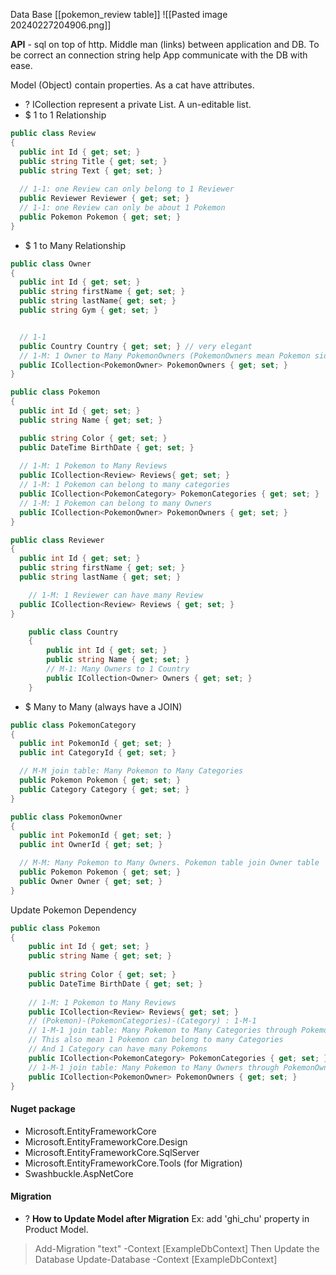 Data Base 
[[pokemon_review table]]
![[Pasted image 20240227204906.png]]

**API** - sql on top of http. Middle man (links) between application and DB. To be correct an connection string help App communicate with the DB with ease. 

Model (Object) contain properties. As a cat have attributes.

+ ? ICollection represent a private List. A un-editable list. 
+ $ 1 to 1 Relationship
```cs
public class Review
{
  public int Id { get; set; }
  public string Title { get; set; }
  public string Text { get; set; }
  
  // 1-1: one Review can only belong to 1 Reviewer
  public Reviewer Reviewer { get; set; }
  // 1-1: one Review can only be about 1 Pokemon 
  public Pokemon Pokemon { get; set; }
}
```

+ $ 1 to Many Relationship
```cs
public class Owner
{
  public int Id { get; set; }
  public string firstName { get; set; }
  public string lastName{ get; set; }
  public string Gym { get; set; }


  // 1-1
  public Country Country { get; set; } // very elegant
  // 1-M: 1 Owner to Many PokemonOwners (PokemonOwners mean Pokemon side along with Owner)
  public ICollection<PokemonOwner> PokemonOwners { get; set; }
}
```

```cs
public class Pokemon
{
  public int Id { get; set; }
  public string Name { get; set; }    

  public string Color { get; set; }
  public DateTime BirthDate { get; set; }
  
  // 1-M: 1 Pokemon to Many Reviews
  public ICollection<Review> Reviews{ get; set; }
  // 1-M: 1 Pokemon can belong to many categories
  public ICollection<PokemonCategory> PokemonCategories { get; set; }
  // 1-M: 1 Pokemon can belong to many Owners
  public ICollection<PokemonOwner> PokemonOwners { get; set; }
}
```
	
```cs
public class Reviewer
{
  public int Id { get; set; }
  public string firstName { get; set; }
  public string lastName { get; set; }

	// 1-M: 1 Reviewer can have many Review
  public ICollection<Review> Reviews { get; set; }
}
```


```cs
    public class Country
    {
        public int Id { get; set; }
        public string Name { get; set; }
        // M-1: Many Owners to 1 Country 
        public ICollection<Owner> Owners { get; set; }
    }
```


+ $ Many to Many (always have a JOIN)
```cs
public class PokemonCategory
{
  public int PokemonId { get; set; }
  public int CategoryId { get; set; }

  // M-M join table: Many Pokemon to Many Categories
  public Pokemon Pokemon { get; set; }
  public Category Category { get; set; } 
}
```

```cs
public class PokemonOwner
{
  public int PokemonId { get; set; }
  public int OwnerId { get; set; }

  // M-M: Many Pokemon to Many Owners. Pokemon table join Owner table
  public Pokemon Pokemon { get; set; }
  public Owner Owner { get; set; }
}
```

Update Pokemon Dependency
```cs
public class Pokemon
{
	public int Id { get; set; }
	public string Name { get; set; }    
	
	public string Color { get; set; }
	public DateTime BirthDate { get; set; }
	
	// 1-M: 1 Pokemon to Many Reviews
	public ICollection<Review> Reviews{ get; set; }
	// (Pokemon)-(PokemonCategories)-(Category) : 1-M-1
	// 1-M-1 join table: Many Pokemon to Many Categories through PokemonCategories
	// This also mean 1 Pokemon can belong to many Categories
	// And 1 Category can have many Pokemons
	public ICollection<PokemonCategory> PokemonCategories { get; set; }
	// 1-M-1 join table: Many Pokemon to Many Owners through PokemonOwners
	public ICollection<PokemonOwner> PokemonOwners { get; set; }
}
```

#### Nuget package 
+ Microsoft.EntityFrameworkCore 
+ Microsoft.EntityFrameworkCore.Design
+ Microsoft.EntityFrameworkCore.SqlServer
+ Microsoft.EntityFrameworkCore.Tools (for Migration)
+ Swashbuckle.AspNetCore

#### Migration

+ ? **How to Update Model after Migration**
Ex: add 'ghi_chu' property in Product Model.
> Add-Migration "text" -Context [ExampleDbContext]
Then Update the Database
> Update-Database -Context [ExampleDbContext]

 
